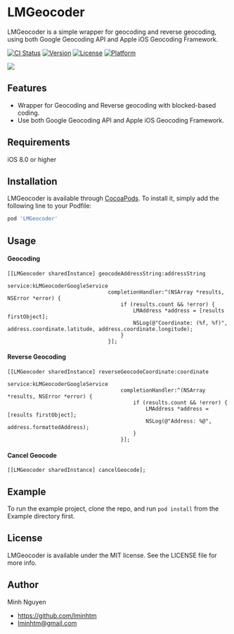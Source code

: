 # LMGeocoder
LMGeocoder is a simple wrapper for geocoding and reverse geocoding, using both Google Geocoding API and Apple iOS Geocoding Framework.

[![CI Status](https://img.shields.io/travis/LMinh/LMGeocoder.svg?style=flat)](https://travis-ci.org/LMinh/LMGeocoder)
[![Version](https://img.shields.io/cocoapods/v/LMGeocoder.svg?style=flat)](https://cocoapods.org/pods/LMGeocoder)
[![License](https://img.shields.io/cocoapods/l/LMGeocoder.svg?style=flat)](https://cocoapods.org/pods/LMGeocoder)
[![Platform](https://img.shields.io/cocoapods/p/LMGeocoder.svg?style=flat)](https://cocoapods.org/pods/LMGeocoder)

![](https://raw.github.com/lminhtm/LMGeocoder/master/Screenshots/screenshot.png)

## Features
* Wrapper for Geocoding and Reverse geocoding with blocked-based coding.
* Use both Google Geocoding API and Apple iOS Geocoding Framework.

## Requirements
iOS 8.0 or higher

## Installation
LMGeocoder is available through [CocoaPods](https://cocoapods.org). To install
it, simply add the following line to your Podfile:

```ruby
pod 'LMGeocoder'
```

## Usage
#### Geocoding
```ObjC
[[LMGeocoder sharedInstance] geocodeAddressString:addressString
                                          service:kLMGeocoderGoogleService
                                completionHandler:^(NSArray *results, NSError *error) {
                                    if (results.count && !error) {
                                        LMAddress *address = [results firstObject];
                                        NSLog(@"Coordinate: (%f, %f)", address.coordinate.latitude, address.coordinate.longitude);
                                    }
                                }];
```

#### Reverse Geocoding
```ObjC
[[LMGeocoder sharedInstance] reverseGeocodeCoordinate:coordinate
                                              service:kLMGeocoderGoogleService
                                    completionHandler:^(NSArray *results, NSError *error) {
                                        if (results.count && !error) {
                                            LMAddress *address = [results firstObject];
                                            NSLog(@"Address: %@", address.formattedAddress);
                                        }
                                    }];
```

#### Cancel Geocode
```ObjC
[[LMGeocoder sharedInstance] cancelGeocode];
```

## Example
To run the example project, clone the repo, and run `pod install` from the Example directory first.

## License
LMGeocoder is available under the MIT license. See the LICENSE file for more info.

## Author
Minh Nguyen
* https://github.com/lminhtm
* lminhtm@gmail.com
